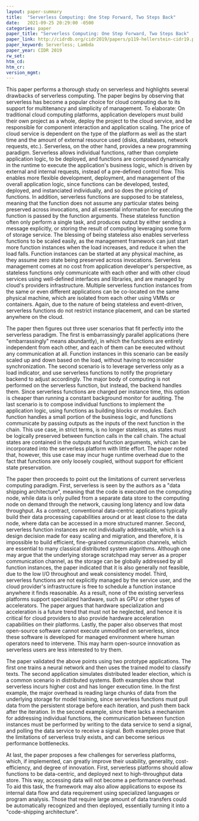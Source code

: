 ```yaml
---
layout: paper-summary
title:  "Serverless Computing: One Step Forward, Two Steps Back"
date:   2021-09-25 20:29:00 -0500
categories: paper
paper_title: "Serverless Computing: One Step Forward, Two Steps Back"
paper_link: http://cidrdb.org/cidr2019/papers/p119-hellerstein-cidr19.pdf
paper_keyword: Serverless; Lambda
paper_year: CIDR 2019
rw_set:
htm_cd:
htm_cr:
version_mgmt:
---
```


This paper performs a thorough study on serverless and highlights several drawbacks of serverless computing.
The paper begins by observing that serverless has become a popular choice for cloud computing due to its 
support for multitenancy and simplicity of management. To elaborate: On traditional cloud computing platforms,
application developers must build their own project as a whole, deploy the project to the cloud service, and 
be responsible for component interaction and application scaling. The price of cloud service is dependent on 
the type of the platform as well as the start time and the amount of external resource used (disks, databases, network
requests, etc.). 
Serverless, on the other hand, provides a new programming paradigm. Serverless allows individual functions, rather
than complete application logic, to be deployed, and functions are composed dynamically in the runtime to execute the
application's business logic, which is driven by external and internal requests, instead of a pre-defined control flow. 
This enables more flexible development, deployment, and management of the overall application logic, since functions
can be developed, tested, deployed, and instanciated individually, and so does the pricing of functions. 
In addition, serverless functions are supposed to be stateless, meaning that the function does not assume any 
particular states being preserved across invocations, and all essential information for executing the function is passed
by the function arguments. These stateless function often only perform a single task, and produces output by either
sending a message explicitly, or storing the result of computing leveraging some form of storage service.
The blessing of being stateless also enables serverless functions to be scaled easily, as the management framework
can just start more function instances when the load increases, and reduce it when the load falls.
Function instances can be started at any physical machine, as they assume zero state being preserved across 
invocations.
Serverless management comes at no cost from application developer's perspective, as stateless functions only 
communicate with each other and with other cloud services using well-defined interfaces and libraries, and are managed 
by cloud's providers infrastructure.
Multiple serverless function instances from the same or even different applications can be co-located on the 
same physical machine, which are isolated from each other using VMMs or containers.
Again, due to the nature of being stateless and event-driven, serverless functions do not restrict instance placement, 
and can be started anywhere on the cloud.

The paper then figures out three user scenarios that fit perfectly into the serverless paradigm.
The first is embarrassingly parallel applications (here "embarrassingly" means abundantly), in which the functions are 
entirely independent from each other, and each of them can be executed without any communication at all. 
Function instances in this scenario can be easily scaled up and down based on the load, without having to reconsider
synchronization.
The second scenario is to leverage serverless only as a load indicator, and use serverless functions to notify 
the proprietary backend to adjust accordingly. The major body of computing is not performed on the serverless
function, but instead, the backend handles them. Since serverless functions are charged per instance time, this option
is cheaper than running a constant background monitor for auditing.
The last scenario is to compose individual functions to implement the application logic, using functions as building 
blocks or modules. Each function handles a small portion of the business logic, and functions communicate by passing
outputs as the inputs of the next function in the chain.
This use case, in strict terms, is no longer stateless, as states must be logically preserved between function calls in 
the call chain. The actual states are contained in the outputs and function arguments, which can be incorporated 
into the serverless platform with little effort.
The paper noted that, however, this use case may incur huge runtime overhead due to the fact that functions are only 
loosely coupled, without support for efficient state preservation.

The paper then proceeds to point out the limitations of current serverless computing paradigm.
First, serverless is seen by the authors as a "data shipping architecture", meaning that the code is executed on the 
computing node, while data is only pulled from a separate data store to the computing node on demand through the 
network, causing long latency and low data throughput. 
As a contract, conventional data-centric applications typically build their data processing capabilities
around or at least close to the data node, where data can be accessed in a more structured manner.
Second, serverless function instances are not individually addressable, which is a design decision made for easy
scaling and migration, and therefore, it is impossible to build efficient, fine-grained communication channels, which 
are essential to many classical distributed system algorithms. 
Although one may argue that the underlying storage scratchpad may server as a proper communication channel, as the 
storage can be globally addressed by all function instances, the paper indicated that it is also generally not feasible,
due to the low I/O throughout and weak consistency model.
Third, serverless functions are not explicitly managed by the service user, and the cloud provider's infrastructure
is free to schedule a function instance anywhere it finds reasonable. As a result, none of the existing serverless
platforms support specialized hardware, such as GPU or other types of accelerators. 
The paper argues that hardware specialization and acceleration is a future trend that must not be neglected, and hence
it is critical for cloud providers to also provide hardware acceleration capabilities on their platforms.
Lastly, the paper also observes that most open-source software cannot execute unmodified on serverless, since these 
software is developed for managed environment where human operators need to intervene. This may harm open-source 
innovation as serverless users are less interested to try them.

The paper validated the above points using two prototype applications. The first one trains a neural network and 
then uses the trained model to classify texts. The second application simulates distributed leader election, which is a 
common scenario in distributed systems. Both examples show that serverless incurs higher cost and has longer execution 
time. In the first example, the major overhead is reading large chunks of data from the underlying storage for model 
training, since serverless functions must pull data from the persistent storage before each iteration, and push them 
back after the iteration.
In the second example, since there lacks a mechanism for addressing individual functions, the communication between
function instances must be performed by writing to the data service to send a signal, and polling the data service 
to receive a signal.
Both examples prove that the limitations of serverless truly exists, and can become serious performance bottlenecks.

At last, the paper proposes a few challenges for serverless platforms, which, if implemented, can greatly improve their
usability, generality, cost-efficiency, and degree of innovation.
First, serverless platforms should allow functions to be data-centric, and deployed next to high-throughput data store.
This way, accessing data will not become a performance overhead.
To aid this task, the framework may also allow applications to expose its internal data flow and data requirement
using specialized languages or program analysis. Those that require large amount of data transfers could be 
automatically recognized and then deployed, essentially turning it into a "code-shipping architecture".


